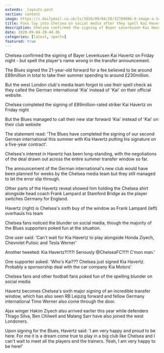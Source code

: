 ```yaml
---
extends: _layouts.post
section: content
image: https://i.dailymail.co.uk/1s/2020/09/04/20/32789084-0-image-a-144_1599248320291.jpg 
title: Fans lay into Chelsea on social media after they spell Kai Havertzs name wrong in transfer reveal 
description: Chelsea confirmed the signing of Bayer Leverkusen Kai Havertz on Friday night - but spelt the players name wrong in the transfer announcement. The Blues called him Kia like the car. 
date: 2020-09-04-20-44-36 
categories: [latest, sports] 
featured: true 
--- 
```

Chelsea confirmed the signing of Bayer Leverkusen Kai Havertz on Friday night - but spelt the player's name wrong in the transfer announcement.

The Blues signed the 21-year-old forward for a fee believed to be around £89million in total to take their summer spending to around £230million. 

But the west London club's media team forgot to use their spell check as they called the German international 'Kia' instead of 'Kai' on their official website.

Chelsea completed the signing of £89million-rated striker Kai Havertz on Friday night 

But the Blues managed to call their new star forward 'Kia' instead of 'Kai' on their club website

The statement read: 'The Blues have completed the signing of our second German international this summer with Kia Havertz putting his signature on a five-year contract'. 

Chelsea's interest in Havertz has been long-standing, with the negotiations of the deal drawn out across the entire summer transfer window so far. 

The announcement of the German international's new club would have been planned for weeks by the Chelsea media team but they still managed to let the error slip through.  

Other parts of the Havertz reveal showed him holding the Chelsea shirt alongside head coach Frank Lampard at Stamford Bridge as the player switches Germany for England. 

Havertz (right) is Chelsea's sixth buy of the window as Frank Lampard (left) overhauls his team

Chelsea fans noticed the blunder on social media, though the majority of the Blues supporters poked fun at the situation. 

One user said: 'Can't wait for Kia Havertz to play alongside Honda Ziyech, Chevrolet Pulisic and Tesla Werner'

Another tweeted: Kia Havertz?!?!?! Seriously @ChelseaFC?!?! C’mon man.'

One supporter asked: 'Who's Kai??? Chelsea just signed Kia Havertz. Probably a sponsorship deal with the car company Kia Motors' 







Chelsea fans and other football fans poked fun of the spelling blunder on social media

Havertz becomes Chelsea's sixth major signing of an incredible transfer window, which has also seen RB Leipzig forward and fellow Germany international Timo Werner also come through the door.

Ajax winger Hakim Ziyech also arrived earlier this year while defenders Thiago Silva, Ben Chilwell and Malang Sarr have also joined the west Londoners.

Upon signing for the Blues, Havertz said: 'I am very happy and proud to be here. For me it is a dream come true to play in a big club like Chelsea and I can't wait to meet all the players and the trainers. Yeah, I am very happy to be here!'  

